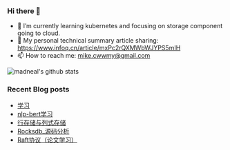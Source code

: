 ### Hi there 👋

<!--
**mikechengwei/mikechengwei** is a ✨ _special_ ✨ repository because its `README.md` (this file) appears on your GitHub profile.

Here are some ideas to get you started:

- 🔭 I’m currently working on ...
- 🌱 I’m currently learning ...
- 👯 I’m looking to collaborate on ...
- 🤔 I’m looking for help with ...
- 💬 Ask me about ...
- 📫 How to reach me: ...
- 😄 Pronouns: ...
- ⚡ Fun fact: ...
-->

- 🌱 I’m currently learning kubernetes and focusing on storage component going to cloud.
- 🔭 My personal technical summary article sharing: https://www.infoq.cn/article/mxPc2rQXMWbWJYPS5mIH
- 📫 How to reach me: mike.cwwmy@gmail.com

![madneal's github stats](https://github-readme-stats.vercel.app/api?username=mikechengwei&show_icons=true&theme=radical) 

### Recent Blog posts
<!-- BLOG-POST-LIST:START -->
- [学习](http://mikechengwei.github.io/2023/01/06/%E5%AD%A6%E4%B9%A0/)
- [nlp-bert学习](http://mikechengwei.github.io/2022/11/09/nlp-bert%E5%AD%A6%E4%B9%A0/)
- [行存储与列式存储](http://mikechengwei.github.io/2022/11/04/%E4%BB%80%E4%B9%88%E6%98%AF%E5%88%97%E5%BC%8F%E5%AD%98%E5%82%A8/)
- [Rocksdb_源码分析](http://mikechengwei.github.io/2022/09/05/Rocksdb-%E6%BA%90%E7%A0%81%E5%88%86%E6%9E%90/)
- [Raft协议（论文学习）](http://mikechengwei.github.io/2022/07/02/Raft%E5%8D%8F%E8%AE%AE/)
<!-- BLOG-POST-LIST:END -->
